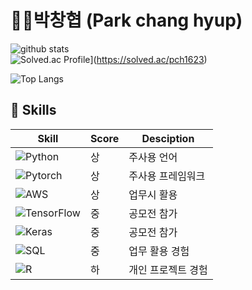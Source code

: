 
# 👨‍💻박창협 (Park chang hyup)



![github stats](https://github-readme-stats.vercel.app/api?username=parkchanghyup&show_icons=true&theme=highcontrast)  
![Solved.ac Profile](http://mazassumnida.wtf/api/generate_badge?boj=pch1623)](https://solved.ac/pch1623)

![Top Langs](https://github-readme-stats.vercel.app/api/top-langs/?username=parkchanghyup&layout=compact&theme=highcontrast)


## 🌠 Skills

| Skill | Score | Desciption |
| ------ | ------ | ----- |
| ![Python](https://img.shields.io/badge/Python-3776AB?style=flat-square&logo=Python&logoColor=white)| 상 | 주사용 언어 |
| ![Pytorch](https://img.shields.io/badge/PyTorch-EE4C2C?style=flat-square&logo=PyTorch&logoColor=white) | 상 | 주사용 프레임워크 |
| ![AWS](https://img.shields.io/badge/AWS-%23FF9900.svg?style=for-the-badge&logo=amazon-aws&logoColor=white)| 상 | 업무시 활용|
| ![TensorFlow](https://img.shields.io/badge/TensorFlow-FF6F00?style=flat-square&logo=TensorFlow&logoColor=white)| 중 | 공모전 참가 |
| ![Keras](https://img.shields.io/badge/Keras-D00000?style=flat-square&logo=Keras&logoColor=white) | 중 | 공모전 참가 |
| ![SQL](https://img.shields.io/badge/MySQL-4479A1?style=flat-square&logo=MySQL&logoColor=white) | 중 | 업무 활용 경험 |
| ![R](https://img.shields.io/badge/R-276DC3?style=flat-square&logo=R&logoColor=white) | 하 | 개인 프로젝트 경험 |





<!--
**parkchanghyup/parkchanghyup** is a ✨ _special_ ✨ repository because its `README.md` (this file) appears on your GitHub profile.

Here are some ideas to get you started:

- 🔭 I’m currently working on ...
- 🌱 I’m currently learning ...
- 👯 I’m looking to collaborate on ...
- 🤔 I’m looking for help with ...
- 💬 Ask me about ...
- 📫 How to reach me: ...
- 😄 Pronouns: ...
- ⚡ Fun fact: ...
-->
